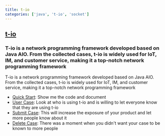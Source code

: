```yaml
---
title: t-io
categories: ['java', 't-io', 'socket']
---
```

## [t-io](https://github.com/tywo45/t-io)

### T-io is a network programming framework developed based on Java AIO. From the collected cases, t-io is widely used for IoT, IM, and customer service, making it a top-notch network programming framework

T-io is a network programming framework developed based on Java AIO. From the collected cases, t-io is widely used for IoT, IM, and customer service, making it a top-notch network programming framework
- [Quick Start](https://www.tiomq.com/books/doc/126/1013): Show me the code and document
- [User Case](https://www.tiomq.com/books/doc/36/1017): Look at who is using t-io and is willing to let everyone know that they are using t-io
- [Submit Case](https://www.tiomq.com/books/doc/36/1136): This will increase the exposure of your product and let more people know about it
- [Delete Case](https://www.tiomq.com/books/doc/36/1204): There was a moment when you didn't want your case to be known to more people
